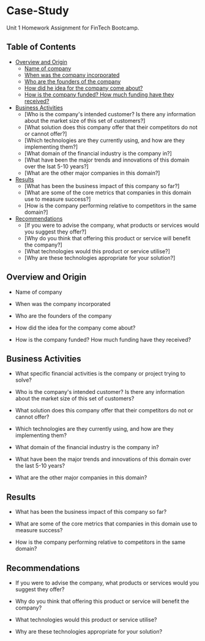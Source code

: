 # Case-Study
Unit 1 Homework Assignment for FinTech Bootcamp.

## Table of Contents

- [Overview and Origin](#overview-and-origin)
  * [Name of company](#name-of-company)
  * [When was the company incorporated](#when-was-the-company-incorporated)
  * [Who are the founders of the company](#who-are-the-founders-of-the-company)
  * [How did he idea for the company come about?](#how-did-the-idea-for-the-company-come-about?)
  * [How is the company funded? How much funding have they received?](#how-is-the-company-funded?-how-much-funding-have-they-received?)
- [Business Activities](#business-activities)
  * [Who is the company's intended customer? Is there any information about the market size of this set of customers?]
  * [What solution does this company offer that their competitors do not or cannot offer?]
  * [Which technologies are they currently using, and how are they implementing them?]
  * [What domain of the financial industry is the company in?]
  * [What have been the major trends and innovations of this domain over the lsat 5-10 years?]
  * [What are the other major companies in this domain?]
- [Results](#results)
  * [What has been the business impact of this company so far?]
  * [What are some of the core metrics that companies in this domain use to measure success?]
  * [How is the company performing relative to competitors in the same domain?]
- [Recommendations](#recommendations) 
  * [If you were to advise the company, what products or services would you suggest they offer?]
  * [Why do you think that offering this product or service will benefit the company?]
  * [What technologies would this product or service utilise?]
  * [Why are these technologies appropriate for your solution?]


## Overview and Origin 

* Name of company 


* When was the company incorporated


* Who are the founders of the company


* How did the idea for the company come about? 


* How is the company funded? How much funding have they received? 



## Business Activities 

* What specific financial activities is the company or project trying to solve? 

* Who is the company's intended customer? Is there any information about the market size of this set of customers? 

* What solution does this company offer that their competitors do not or cannot offer? 

* Which technologies are they currently using, and how are they implementing them? 

* What domain of the financial industry is the company in? 

* What have been the major trends and innovations of this domain over the last 5-10 years? 

* What are the other major companies in this domain? 


## Results

* What has been the business impact of this company so far? 

* What are some of the core metrics that companies in this domain use to measure success? 

* How is the company performing relative to competitors in the same domain? 


## Recommendations

* If you were to advise the company, what products or services would you suggest they offer? 

* Why do you think that offering this product or service will benefit the company? 

* What technologies would this product or service utilise? 

* Why are these technologies appropriate for your solution? 

